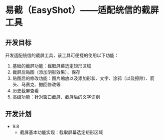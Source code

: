# 易截（EasyShot）——适配统信的截屏工具

## 开发目标

开发适配统信的截屏工具，该工具可便捷的使用以下功能：

1. 基础的截屏功能：截取屏幕选定矩形区域
2. 截屏后贴图（添加阴影效果）、保存
3. 贴图后的修改功能：图片缩放以及添加形状、文字、涂鸦（以及擦除）、箭头、马赛克、撤回修改等
4. 历史截屏查看
5. 高级功能：针对窗口截屏、截屏后的文字识别

## 开发计划

- 9.8
  - 截屏基本功能实现：截取屏幕选定矩形区域